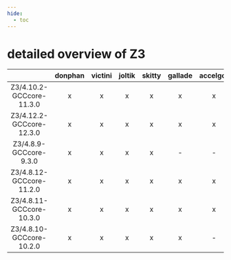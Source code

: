 ```yaml
---
hide:
  - toc
---
```


detailed overview of Z3
=======================

| |donphan|victini|joltik|skitty|gallade|accelgor|swalot|doduo|
| :---: | :---: | :---: | :---: | :---: | :---: | :---: | :---: | :---: |
|Z3/4.10.2-GCCcore-11.3.0|x|x|x|x|x|x|x|x|
|Z3/4.12.2-GCCcore-12.3.0|x|x|x|x|x|x|x|x|
|Z3/4.8.9-GCCcore-9.3.0|x|x|x|x|-|-|x|-|
|Z3/4.8.12-GCCcore-11.2.0|x|x|x|x|x|x|x|x|
|Z3/4.8.11-GCCcore-10.3.0|x|x|x|x|x|x|x|x|
|Z3/4.8.10-GCCcore-10.2.0|x|x|x|x|x|-|x|x|
